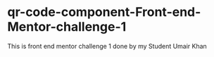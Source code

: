 # qr-code-component-Front-end-Mentor-challenge-1
This is front end mentor challenge 1 done by my Student Umair Khan
